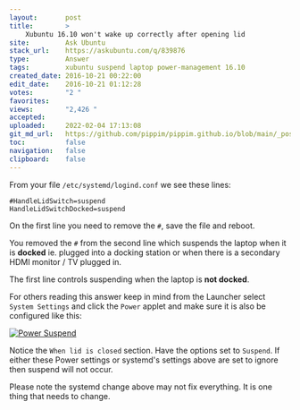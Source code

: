```yaml
---
layout:       post
title:        >
    Xubuntu 16.10 won't wake up correctly after opening lid
site:         Ask Ubuntu
stack_url:    https://askubuntu.com/q/839876
type:         Answer
tags:         xubuntu suspend laptop power-management 16.10
created_date: 2016-10-21 00:22:00
edit_date:    2016-10-21 01:12:28
votes:        "2 "
favorites:    
views:        "2,426 "
accepted:     
uploaded:     2022-02-04 17:13:08
git_md_url:   https://github.com/pippim/pippim.github.io/blob/main/_posts/2016/2016-10-21-Xubuntu-16.10-won_t-wake-up-correctly-after-opening-lid.md
toc:          false
navigation:   false
clipboard:    false
---
```


From your file `/etc/systemd/logind.conf` we see these lines:

``` 
#HandleLidSwitch=suspend
HandleLidSwitchDocked=suspend
```

On the first line you need to remove the `#`, save the file and reboot.

You removed the `#` from the second line which suspends the laptop when it  is **docked** ie. plugged into a docking station or when there is a secondary HDMI monitor / TV plugged in.

The first line controls suspending when the laptop is **not docked**.

For others reading this answer keep in mind from the Launcher select `System Settings` and click the `Power` applet and make sure it is also be configured like this:

[![Power Suspend][1]][1]

Notice the `When lid is closed` section. Have the options set to `Suspend`. If either these Power settings or systemd's settings above are set to ignore then suspend will not occur.

Please note the systemd change above may not fix everything. It is one thing that needs to change.

  [1]: https://i.stack.imgur.com/22zyu.png
